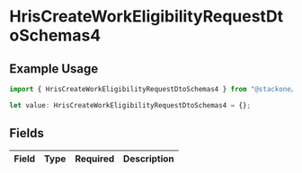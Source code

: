 # HrisCreateWorkEligibilityRequestDtoSchemas4

## Example Usage

```typescript
import { HrisCreateWorkEligibilityRequestDtoSchemas4 } from "@stackone/stackone-client-ts/sdk/models/shared";

let value: HrisCreateWorkEligibilityRequestDtoSchemas4 = {};
```

## Fields

| Field       | Type        | Required    | Description |
| ----------- | ----------- | ----------- | ----------- |
